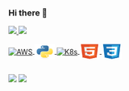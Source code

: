 ### Hi there 👋
<div>
  
  <a href="https://github.com/fabgcruz">
  <img height="180em" src="https://github-readme-stats.vercel.app/api?username=fabgcruz&show_icons=true&theme=dracula&include_all_commits=true&count_private=true"/>
  <img height="180em" src="https://github-readme-stats.vercel.app/api/top-langs/?username=fabgcruz&layout=compact&langs_count=7&theme=dracula"/>
</div>
  
<div style="display: inline_block"><br>
  <img align="center" alt="AWS" height="30" width="40"  src="https://cdn.jsdelivr.net/gh/devicons/devicon/icons/amazonwebservices/amazonwebservices-original.svg"/>
  <img align="center" alt="Python" height="30" width="40" src="https://raw.githubusercontent.com/devicons/devicon/master/icons/python/python-original.svg">
  <img align="center" alt=K8s height="30" width="40" src="https://cdn.jsdelivr.net/gh/devicons/devicon/icons/kubernetes/kubernetes-plain.svg"/>
  <img align="center" alt="HTML" height="30" width="40" src="https://raw.githubusercontent.com/devicons/devicon/master/icons/html5/html5-original.svg">
  <img align="center" alt="CSS" height="30" width="40" src="https://raw.githubusercontent.com/devicons/devicon/master/icons/css3/css3-original.svg">
  
</div>
  
  ##
 
<div> 
  <a href = "mailto:fabgcruz@gmail.com"><img src="https://img.shields.io/badge/-Gmail-%23333?style=for-the-badge&logo=gmail&logoColor=white" target="_blank"></a>
  <a href="https://www.linkedin.com/in/fabricio-gon%C3%A7alves-a2004032/" target="_blank"><img src="https://img.shields.io/badge/-LinkedIn-%230077B5?style=for-the-badge&logo=linkedin&logoColor=white" target="_blank"></a> 
</div>

